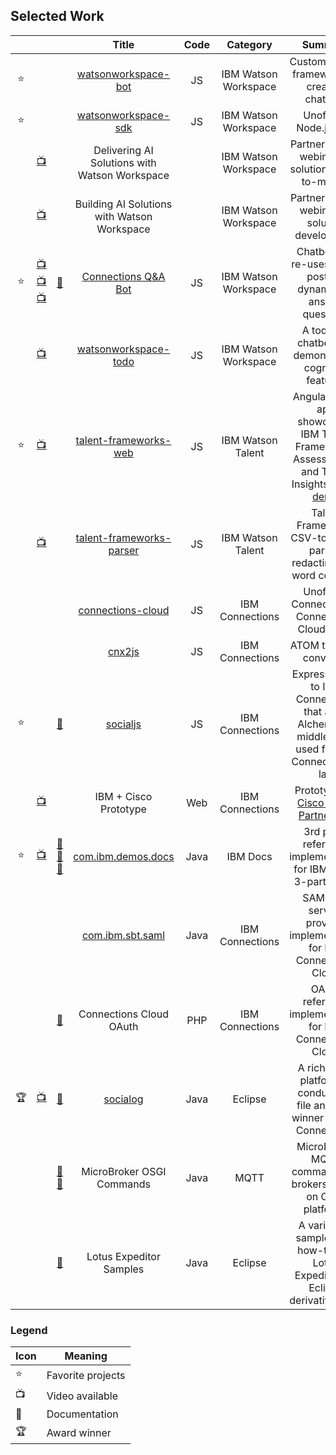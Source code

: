 ## Selected Work
|  |  |  | Title   | Code   | Category | Summary |
| :-: | :-: | :-: | :-----: | :----: | :------: | :-----: |
| ⭐️ | | | [watsonworkspace-bot](https://github.com/van-ibm/watsonworkspace-bot) | JS | IBM Watson Workspace | Custom bot-kit framework for creating chatbots |
| ⭐️ | | | [watsonworkspace-sdk](https://github.com/van-ibm/watsonworkspace-sdk) | JS | IBM Watson Workspace | Unofficial Node.js SDK |
| | [📺](https://www.youtube.com/watch?v=dEq8CYzXrn0) | | Delivering AI Solutions with Watson Workspace | | IBM Watson Workspace | Partner-facing webinar on solution route-to-market |
| | [📺](https://www.youtube.com/watch?v=TOGcKYekkCc&t=119s) | | Building AI Solutions with Watson Workspace | | IBM Watson Workspace | Partner-facing webinar on solution development |
| ⭐️ | [📺](https://www.youtube.com/watch?v=fgePk6t297A&t=104s) [📺](https://www.youtube.com/watch?v=gz1UJEPO2V0&t=35s) [📺](https://www.youtube.com/watch?v=fiVsQBoKglw) | [📄](https://www.linkedin.com/pulse/building-watson-powered-chatbot-van-staub-mba/) | [Connections Q&A Bot](https://github.ibm.com/van-staub/workspace-connections) | JS | IBM Watson Workspace | Chatbot that re-uses forum posts to dynamically answer questions |
| | [📺](https://www.youtube.com/watch?v=x3OCnRCvjN4) | | [watsonworkspace-todo](https://github.com/van-ibm/watsonworkspace-todo) | JS | IBM Watson Workspace | A todo list chatbot that demonstrates cognitive features |
| ⭐️ | [📺](https://www.youtube.com/watch?v=AbxfzAGw43k&t=670s) | | [talent-frameworks-web](https://github.ibm.com/van-staub/talent-frameworks-web) | JS | IBM Watson Talent | Angular2 web app showcasing IBM Talent Frameworks, Assessments, and Talent Insights; [video demo](https://www.youtube.com/watch?v=h7PVpZZCQRs) |
| | [📺](https://www.youtube.com/watch?v=pVlkXbYnjl0) | | [talent-frameworks-parser](https://github.ibm.com/van-staub/talent-frameworks-parser) | JS | IBM Watson Talent | Talent Frameworks CSV-to-JSON parser, redacting, and word counting |
| | | | [connections-cloud](https://github.com/van-ibm/connections-cloud) | JS | IBM Connections |  Unofficial Connections & Connections Cloud client |
| | | | [cnx2js](https://github.com/van-ibm/cnx2js) | JS | IBM Connections | ATOM to JSON convertor |
| ⭐️ | | [📄](https://apps.na.collabserv.com/files/app/file/b0f0a025-5dc1-48d2-a29c-53f8682dd788) | [socialjs](https://github.ibm.com/van-staub/socialjs) | JS | IBM Connections| Express proxy to IBM Connections that adds AlchemyAPI middleware; used for IBM Connect 2017 lab |
| | [📺](https://www.youtube.com/watch?v=z7p_nHCumI4) | | IBM + Cisco Prototype | Web | IBM Connections | Prototype for [Cisco + IBM Partnership](https://www.ibm.com/collaboration/ibm-partnership/ibm-cisco) |
| ⭐️ | [📺](https://www.youtube.com/watch?v=TCJj6jZpUH8) | [📄](http://vanstaub.me/1299) [📄](http://vanstaub.me/2499) [📄](http://vanstaub.me/2539) | [com.ibm.demos.docs](https://github.ibm.com/van-staub/com.ibm.demos.docs) | Java | IBM Docs | 3rd party reference implementation for IBM Docs; 3-part series |
| | | | [com.ibm.sbt.saml](https://github.ibm.com/van-staub/com.ibm.sbt.saml) | Java | IBM Connections | SAML 1.1 service provider implementation for IBM Connections Cloud  |
| | | [📄](http://vanstaub.me/679) | Connections Cloud OAuth | PHP | IBM Connections | OAuth reference implementation for IBM Connections Cloud  |
| 🏆 | [📺](https://www.youtube.com/watch?v=980RG8tr3VQ) | [📄](http://vanstaub.me/339) | [socialog](https://github.ibm.com/van-staub/socialog) | Java | Eclipse | A rich client platform to conduct log file analysis; winner Best of Connections
| | | [📄](https://www.ibm.com/developerworks/community/blogs/dpi/entry/micro_broker_osgi_commands1?lang=en) [📄](https://www.ibm.com/developerworks/community/blogs/dpi/entry/micro_broker_osgi_commands_part_218?lang=en) | MicroBroker OSGI Commands | Java | MQTT | MicroBroker MQTT commands for brokers runnin on OSGI platforms |
| | | [📄](https://www-10.lotus.com/ldd/lewiki.nsf/xpSearch.xsp?searchValue=%22Van%20Staub%22) | Lotus Expeditor Samples | Java | Eclipse | A variety of samples and how-tos for Lotus Expeditor, an Eclipse derivative work|

### Legend
| Icon | Meaning |
| ---- | ------- |
| ⭐️ | Favorite projects |
| 📺 | Video available |
| 📄 | Documentation |
| 🏆 | Award winner |
